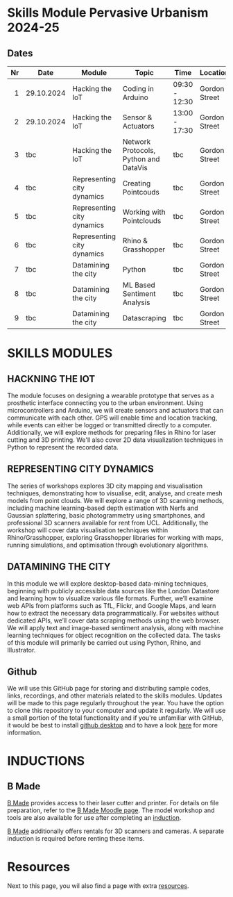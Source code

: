 # Skills Module Pervasive Urbanism 2024-25

## Dates
| Nr   |           Date|                     Module|                                 Topic|                Time|      Location|
|-----:|---------------| --------------------------|--------------------------------------|--------------------|--------------|
|     1|     29.10.2024|            Hacking the IoT|                     Coding in Arduino|      09:30 - 12:30 | Gordon Street|
|     2|     29.10.2024|            Hacking the IoT|                    Sensor & Actuators|      13:00 - 17:30 | Gordon Street|
|     3|            tbc|            Hacking the IoT| Network Protocols, Python and DataVis|                tbc | Gordon Street|
|     4|            tbc| Representing city dynamics|                   Creating Pointcouds|                tbc | Gordon Street|
|     5|            tbc| Representing city dynamics|              Working with Pointclouds|                tbc | Gordon Street|
|     6|            tbc| Representing city dynamics|                   Rhino & Grasshopper|                tbc | Gordon Street|
|     7|            tbc|        Datamining the city|                                Python|                tbc | Gordon Street|
|     8|            tbc|        Datamining the city|           ML Based Sentiment Analysis|                tbc | Gordon Street|
|     9|            tbc|        Datamining the city|                          Datascraping|                tbc | Gordon Street|

# SKILLS MODULES

## HACKNING THE IOT 
The module focuses on designing a wearable prototype that serves as a prosthetic interface connecting you to the urban environment. Using microcontrollers and Arduino, we will create sensors and actuators that can communicate with each other. GPS will enable time and location tracking, while events can either be logged or transmitted directly to a computer. Additionally, we will explore methods for preparing files in Rhino for laser cutting and 3D printing. We'll also cover 2D data visualization techniques in Python to represent the recorded data.

## REPRESENTING CITY DYNAMICS 
The series of workshops explores 3D city mapping and visualisation techniques, demonstrating how to visualise, edit, analyse, and create mesh models from point clouds. We will explore a range of 3D scanning methods, including machine learning-based depth estimation with Nerfs and Gaussian splattering, basic photogrammetry using smartphones, and professional 3D scanners available for rent from UCL. Additionally, the workshop will cover data visualisation techniques within Rhino/Grasshopper, exploring Grasshopper libraries for working with maps, running simulations, and optimisation through evolutionary algorithms.

## DATAMINING THE CITY 
In this module we will explore desktop-based data-mining techniques, beginning with publicly accessible data sources like the London Datastore and learning how to visualize various file formats. Further, we’ll examine web APIs from platforms such as TfL, Flickr, and Google Maps, and learn how to extract the necessary data programmatically. For websites without dedicated APIs, we’ll cover data scraping methods using the web browser. We will apply text and image-based sentiment analysis, along with machine learning techniques for object recognition on the collected data. The tasks of this module will primarily be carried out using Python, Rhino, and Illustrator.

## Github
We will use this GitHub page for storing and distributing sample codes, links, recordings, and other materials related to the skills modules. Updates will be made to this page regularly throughout the year. You have the option to clone this repository to your computer and update it regularly. We will use a small portion of the total functionality and if you're unfamiliar with GitHub, it would be best to install [github desktop](https://desktop.github.com/) and to have a look [here](https://docs.github.com/en/desktop/overview/getting-started-with-github-desktop) for more information.

# INDUCTIONS

## B Made
[B Made](https://www.ucl.ac.uk/bartlett/about/our-locations-and-facilities/b-made-bartlett-workshops) provides access to their laser cutter and printer. For details on file preparation, refer to the [B Made Moodle page](https://moodle.ucl.ac.uk/course/view.php?id=39723&section=0#tabs-tree-start). The model workshop and tools are also available for use after completing an [induction](https://moodle.ucl.ac.uk/course/view.php?id=39723&section=1#tabs-tree-start).

[B Made](https://moodle.ucl.ac.uk/course/view.php?id=39723&section=46#tabs-tree-start) additionally offers rentals for 3D scanners and cameras. A separate induction is required before renting these items. 

# Resources

Next to this page, you wil also find a page with extra [resources](Resources.md).